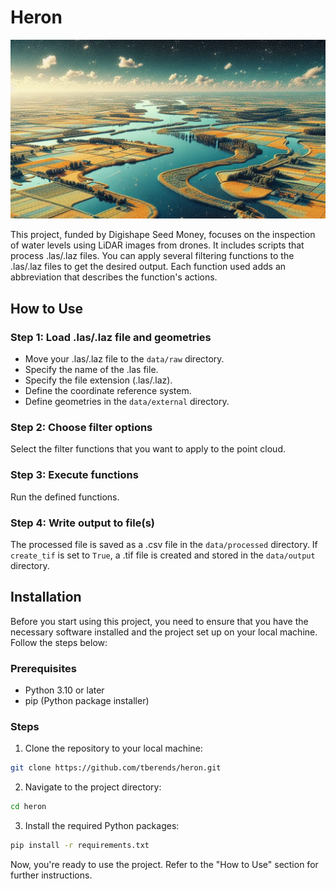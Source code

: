 # Heron

![banner](docs/images/banner.jpg)

This project, funded by Digishape Seed Money, focuses on the inspection of water levels using LiDAR images from drones. It includes scripts that process .las/.laz files. You can apply several filtering functions to the .las/.laz files to get the desired output. Each function used adds an abbreviation that describes the function's actions.

## How to Use

### Step 1: Load .las/.laz file and geometries
- Move your .las/.laz file to the `data/raw` directory.
- Specify the name of the .las file.
- Specify the file extension (.las/.laz).
- Define the coordinate reference system.
- Define geometries in the `data/external` directory.

### Step 2: Choose filter options
Select the filter functions that you want to apply to the point cloud.

### Step 3: Execute functions
Run the defined functions.

### Step 4: Write output to file(s)
The processed file is saved as a .csv file in the `data/processed` directory. If `create_tif` is set to `True`, a .tif file is created and stored in the `data/output` directory.

## Installation

Before you start using this project, you need to ensure that you have the necessary software installed and the project set up on your local machine. Follow the steps below:

### Prerequisites

- Python 3.10 or later
- pip (Python package installer)

### Steps

1. Clone the repository to your local machine:

```bash
git clone https://github.com/tberends/heron.git
```
2. Navigate to the project directory:

```bash
cd heron
```
3. Install the required Python packages:

```bash
pip install -r requirements.txt
```
Now, you're ready to use the project. Refer to the "How to Use" section for further instructions.
